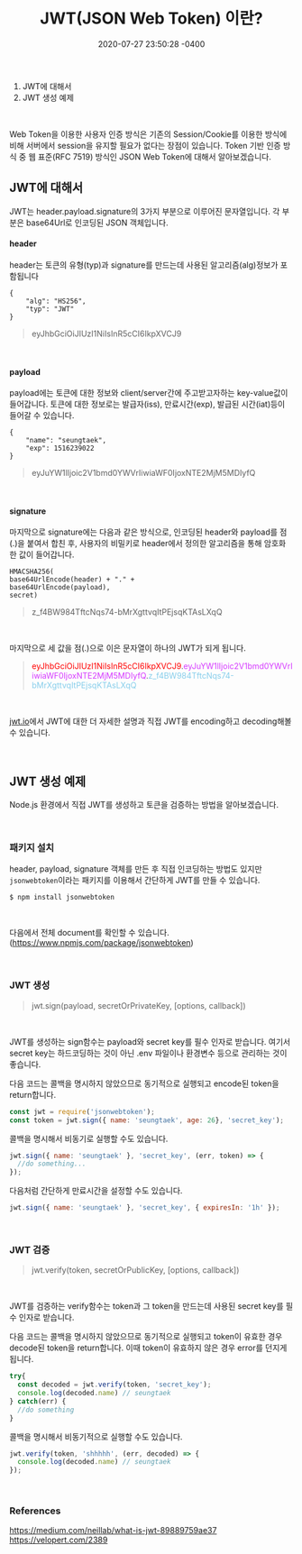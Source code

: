 ﻿---
title: "JWT(JSON Web Token) 이란?"
date: 2020-07-27 23:50:28 -0400
fontsize: 10pt
# categories: web
---

1. JWT에 대해서
2. JWT 생성 예제

<br>

Web Token을 이용한 사용자 인증 방식은 기존의 Session/Cookie를 이용한 방식에 비해 서버에서 session을 유지할 필요가 없다는 장점이 있습니다. Token 기반 인증 방식 중 웹 표준(RFC 7519) 방식인 JSON Web Token에 대해서 알아보겠습니다.
<br> 

## JWT에 대해서
 
JWT는 header.payload.signature의 3가지 부분으로 이루어진 문자열입니다. 각 부분은 base64Url로 인코딩된 JSON 객체입니다.
<br>

#### header
header는 토큰의 유형(typ)과 signature를 만드는데 사용된 알고리즘(alg)정보가 포함됩니다  


    {
        "alg": "HS256",
        "typ": "JWT"
    }

> eyJhbGciOiJIUzI1NiIsInR5cCI6IkpXVCJ9

<br>

#### payload
payload에는 토큰에 대한 정보와 client/server간에 주고받고자하는 key-value값이 들어갑니다. 토큰에 대한 정보로는 발급자(iss), 만료시간(exp), 발급된 시간(iat)등이 들어갈 수 있습니다.

    {
        "name": "seungtaek",
        "exp": 1516239022
    }

> eyJuYW1lIjoic2V1bmd0YWVrIiwiaWF0IjoxNTE2MjM5MDIyfQ

<br>

#### signature

마지막으로 signature에는 다음과 같은 방식으로, 인코딩된 header와 payload를 점(.)을 붙여서 합친 후, 사용자의 비밀키로 header에서 정의한 알고리즘을 통해 암호화 한 값이 들어갑니다.

    HMACSHA256(
    base64UrlEncode(header) + "." +
    base64UrlEncode(payload),
    secret)

> z_f4BW984TftcNqs74-bMrXgttvqItPEjsqKTAsLXqQ

<br>

마지막으로 세 값을 점(.)으로 이은 문자열이 하나의 JWT가 되게 됩니다.

> <span style="color:red">eyJhbGciOiJIUzI1NiIsInR5cCI6IkpXVCJ9</span>.<span style="color:#d63aff">eyJuYW1lIjoic2V1bmd0YWVrIiwiaWF0IjoxNTE2MjM5MDIyfQ</span>.<span style="color:skyblue">z_f4BW984TftcNqs74-bMrXgttvqItPEjsqKTAsLXqQ</span>

<br>

 [ jwt.io](https://jwt.io/)에서 JWT에 대한 더 자세한 설명과 직접 JWT를 encoding하고 decoding해볼 수 있습니다.

<br>

## JWT 생성 예제
Node.js 환경에서 직접 JWT를 생성하고 토큰을 검증하는 방법을 알아보겠습니다.

<br>

### 패키지 설치
header, payload, signature 객체를 만든 후 직접 인코딩하는 방법도 있지만 `jsonwebtoken`이라는 패키지를 이용해서 간단하게 JWT를 만들 수 있습니다.

    $ npm install jsonwebtoken

<br>

다음에서 전체 document를 확인할 수 있습니다.  
(https://www.npmjs.com/package/jsonwebtoken)
  
<br>

### JWT 생성

> jwt.sign(payload, secretOrPrivateKey, [options, callback])

<br>

JWT를 생성하는 sign함수는 payload와 secret key를 필수 인자로 받습니다. 여기서 secret key는 하드코딩하는 것이 아닌 .env 파일이나 환경변수 등으로 관리하는 것이 좋습니다.  

다음 코드는 콜백을 명시하지 않았으므로 동기적으로 실행되고 encode된 token을 return합니다.

```javascript
const jwt = require('jsonwebtoken');
const token = jwt.sign({ name: 'seungtaek', age: 26}, 'secret_key');
```

콜백을 명시해서 비동기로 실행할 수도 있습니다.

```javascript
jwt.sign({ name: 'seungtaek' }, 'secret_key', (err, token) => {
  //do something...
});
```

다음처럼 간단하게 만료시간을 설정할 수도 있습니다.

```javascript
jwt.sign({ name: 'seungtaek' }, 'secret_key', { expiresIn: '1h' });
```

<br>

### JWT 검증

>jwt.verify(token, secretOrPublicKey, [options, callback])

<br>

JWT를 검증하는 verify함수는 token과 그 token을 만드는데 사용된 secret key를 필수 인자로 받습니다.  

다음 코드는 콜백을 명시하지 않았으므로 동기적으로 실행되고 token이 유효한 경우 decode된 token을 return합니다. 이때 token이 유효하지 않은 경우 error를 던지게 됩니다.

```javascript
try{
  const decoded = jwt.verify(token, 'secret_key');
  console.log(decoded.name) // seungtaek
} catch(err) {
  //do something
}
```

콜백을 명시해서 비동기적으로 실행할 수도 있습니다.

```javascript
jwt.verify(token, 'shhhhh', (err, decoded) => {
  console.log(decoded.name) // seungtaek
});
```

<br>

### References
https://medium.com/neillab/what-is-jwt-89889759ae37
https://velopert.com/2389